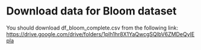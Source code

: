 # Download data for Bloom dataset

You should download df_bloom_complete.csv from the following link: 
https://drive.google.com/drive/folders/1pIh1hr8X1YaQwcgSQlbV6ZMDeQyIEpla
